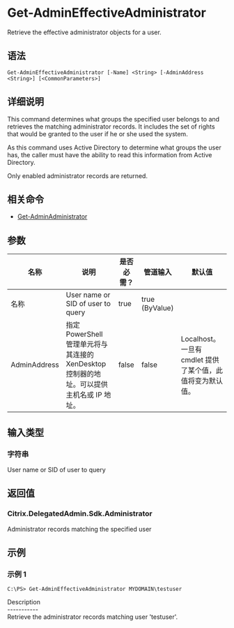 # Get-AdminEffectiveAdministrator

Retrieve the effective administrator objects for a user.

## 语法

    Get-AdminEffectiveAdministrator [-Name] <String> [-AdminAddress <String>] [<CommonParameters>]
    

## 详细说明

This command determines what groups the specified user belongs to and retrieves the matching administrator records. It includes the set of rights that would be granted to the user if he or she used the system.

As this command uses Active Directory to determine what groups the user has, the caller must have the ability to read this information from Active Directory.

Only enabled administrator records are returned.

## 相关命令

- [Get-AdminAdministrator](Get-AdminAdministrator.html)

## 参数

| 名称           | 说明                                                         | 是否必需？ | 管道输入           | 默认值                                   |
| ------------ | ---------------------------------------------------------- | ----- | -------------- | ------------------------------------- |
| 名称           | User name or SID of user to query                          | true  | true (ByValue) |                                       |
| AdminAddress | 指定 PowerShell 管理单元将与其连接的 XenDesktop 控制器的地址。可以提供主机名或 IP 地址。 | false | false          | Localhost。一旦有 cmdlet 提供了某个值，此值将变为默认值。 |

## 输入类型

### 字符串

User name or SID of user to query

## 返回值

### Citrix.DelegatedAdmin.Sdk.Administrator

Administrator records matching the specified user

## 示例

### 示例 1

    C:\PS> Get-AdminEffectiveAdministrator MYDOMAIN\testuser
    

Description  
\---\---\-----  
Retrieve the administrator records matching user 'testuser'.